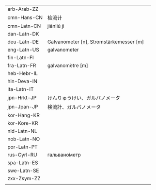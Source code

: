 | | | |
|-|-|-|
| arb-Arab-ZZ |  |  |
| cmn-Hans-CN | 检流计 |  |
| cmn-Latn-CN | jiǎnliú jì |  |
| dan-Latn-DK |  |  |
| deu-Latn-DE | Galvanometer [n], Stromstärkemesser [m] |  |
| eng-Latn-US | galvanometer |  |
| fin-Latn-FI |  |  |
| fra-Latn-FR | galvanomètre [m] |  |
| heb-Hebr-IL |  |  |
| hin-Deva-IN |  |  |
| ita-Latn-IT |  |  |
| jpn-Hrkt-JP | けんりゅうけい、ガルバノメータ |  |
| jpn-Jpan-JP | 検流計、ガルバノメータ |  |
| kor-Hang-KR |  |  |
| kor-Kore-KR |  |  |
| nld-Latn-NL |  |  |
| nob-Latn-NO |  |  |
| por-Latn-PT |  |  |
| rus-Cyrl-RU | гальвано́метр |  |
| spa-Latn-ES |  |  |
| swe-Latn-SE |  |  |
| zxx-Zsym-ZZ |  |  |
|  |  |  |
